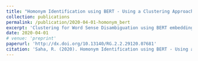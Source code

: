 ```yaml
---
title: "Homonym Identification using BERT - Using a Clustering Approach"
collection: publications
permalink: /publication/2020-04-01-homonym_bert
excerpt: 'Clustering for Word Sense Disambiguation using BERT embeddings'
date: 2020-04-01
# venue: 'preprint'
paperurl: 'http://dx.doi.org/10.13140/RG.2.2.29120.07681'
citation: 'Saha, R. (2020). Homonym Identification using BERT - Using a Clustering Approach. doi:10.13140/RG.2.2.29120.07681'
---
```


<!-- [Download paper here](http://academicpages.github.io/files/paper1.pdf) -->

<!-- Recommended citation: Shahriar, Arif, Rohan Saha, and Denilson Barbosa. "Relational Extraction on Wikipedia Tables using Convolutional and Memory Networks." arXiv preprint arXiv:2307.05827 (2023). -->